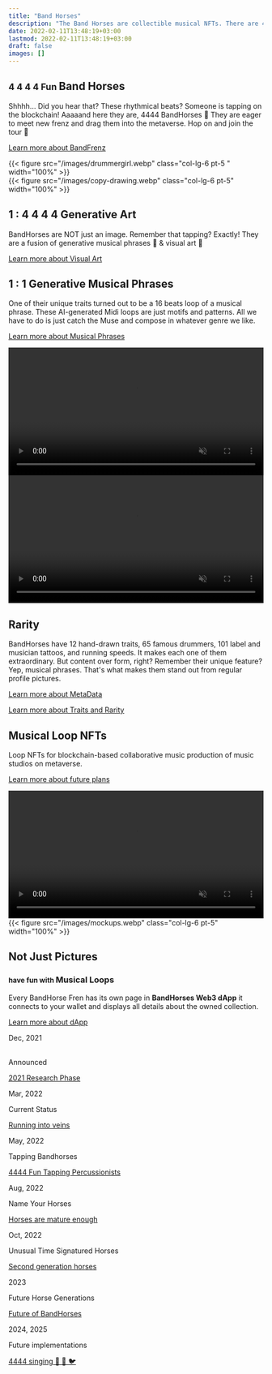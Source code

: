 ```yaml
---
title: "Band Horses"
description: "The Band Horses are collectible musical NFTs. There are 4444 of them tapping on the blockchain."
date: 2022-02-11T13:48:19+03:00
lastmod: 2022-02-11T13:48:19+03:00
draft: false
images: []
---
```

<div class="row my-5 py-5" >
<div class="col-lg-6">

## <small class="text-muted">4 4 4 4 Fun </small> Band Horses

Shhhh... Did you hear that? These rhythmical beats? Someone is tapping on the blockchain! Aaaaand here they are, 4444 BandHorses 🐴 They are eager to meet new frenz and drag them into the metaverse. Hop on and join the tour 🎫

[Learn more about BandFrenz <i class="bi bi-arrow-right-short"></i>](/tour-dates)

</div>
{{< figure src="/images/drummergirl.webp" class="col-lg-6 pt-5 " width="100%"  >}}
</div>

<div class="row my-5 py-5">
{{< figure src="/images/copy-drawing.webp" class="col-lg-6 pt-5" width="100%" >}}
<div class="col-lg-6  my-5 py-5">

## 1 : 4 4 4 4 Generative Art

BandHorses are NOT just an image. Remember that tapping? Exactly! They are a fusion of generative musical phrases 🎵 & visual art 🎨

[Learn more about Visual Art <i class="bi bi-arrow-right-short"></i>](/art/visual-art)
</div>
</div>

<div class="row my-5 py-5">
<div class="col-lg-6 ">

## 1 : 1 Generative Musical Phrases

One of their unique traits turned out to be a 16 beats loop of a musical phrase. These AI-generated Midi loops are just motifs and patterns. All we have to do is just catch the Muse and compose in whatever genre we like.

[Learn more about Musical Phrases <i class="bi bi-arrow-right-short"></i>](/art/musical-phrases)
</div>
<div class="col-lg-6" ><video preload="none" autoplay muted loop src="/videos/ai-generated.mp4" width="100%" loading="lazy"></video></div>
</div>

<div class="row my-5 py-5" >
<div class="col-lg-6 pt-5" ><video preload="none" autoplay muted loop src="/videos/layers-flipped.mp4" width="100%" loading="lazy" ></video></div>
<div class="col-lg-6">

## Rarity

BandHorses have 12 hand-drawn traits, 65 famous drummers, 101 label and musician tattoos, and running speeds. It makes each one of them extraordinary. But content over form, right? Remember their unique feature? Yep, musical phrases. That's what makes them stand out from regular profile pictures.

[Learn more about MetaData <i class="bi bi-arrow-right-short"></i>](/art/meta-data)

[Learn more about Traits and Rarity <i class="bi bi-arrow-right-short"></i>](/utility/rarity)
</div>
</div>

<div class="row my-5 py-5">
<div class="col-lg-6 pt-5">

## Musical Loop NFTs

Loop NFTs for blockchain-based collaborative music production of music studios on metaverse.

[Learn more about future plans <i class="bi bi-arrow-right-short"></i>](/tour-dates)
</div>
<div class="col-lg-6"><video preload="none" controls autoplay muted loop src="/videos/Musical-Loop-NFTs.mp4" width="100%" loading="lazy"></video></div>
</div>

<div class="row my-5 py-5" >
{{< figure src="/images/mockups.webp" class="col-lg-6 pt-5" width="100%" >}}
<div class="col-lg-6">

## Not Just Pictures

### <small class="text-muted">have fun with </small> Musical Loops

Every BandHorse Fren has its own page in **BandHorses Web3 dApp** <i class="bi bi-arrow-repeat"></i> it connects to your wallet and displays all details about the owned collection.

[Learn more about dApp <i class="bi bi-arrow-right-short"></i>](/tour-dates)
</div>
</div>

<div class="timeline">

  <div class="cntnr right">
 <div class="date text-primary">Dec, 2021</div>
 <i class="bi bi-check-circle-fill  border-0 bg-transparent" style="padding-left: 0.9rem;" ></i>
 <div class="cntnt bg-success">
  <p>Announced</p>
   <p><a class="text-secondary" href="/tour-dates/#2021">2021 Research Phase</a></p>
 </div>
  </div>
  
  <div class="cntnr left">
 <div class="date text-primary">Mar, 2022</div>
 <i class="bi bi-check-circle-fill text-secondary border-0 bg-transparent" style="padding-top: 0.1rem;" ></i>
 <div class="cntnt bg-success">
   <p>Current Status</p>
   <p>
  <a class="text-secondary" href="/tour-dates/#current-status">Running into veins</a>
   </p>
 </div>
  </div>
  
  <div class="cntnr right">
 <div class="date text-primary" >May, 2022</div>
 <i class="bi bi-check-circle-fill text-secondary border-0 bg-transparent"></i>
 <div class="cntnt  bg-success">
   <p>Tapping Bandhorses</p>
   <p>
  <a class="text-secondary" href="/tour-dates/#tapping-bandhorses">4444 Fun Tapping Percussionists</a>
   </p>
 </div>
  </div>
  
  <div class="cntnr left">
   <div class="date" >Aug, 2022</div>
   <i class="bi bi-fingerprint"></i>
   <div class="cntnt">
  <p>Name Your Horses</p>
  <p>
   <a class="text-warning" href="/tour-dates/#name-your-horses">Horses are mature enough</a>
  </p>
   </div>
 </div>
  
  <div class="cntnr right">
 <div class="date " >Oct, 2022</div>
 <i class="bi bi-music-note-list"></i>

  <div class="cntnt">
   <p>Unusual Time Signatured Horses</p>
   <p>
  <a class="text-warning" href="/tour-dates/#unusual-time-signatured-horses">Second generation horses</a>
   </p>
 </div>
  </div>

  <div class="cntnr left">
    <div class="date" >2023</div>
    <i class="bi bi-bar-chart-line-fill"></i>
    <div class="cntnt">
      <p>Future Horse Generations</p>
      <p>
        <a class="text-warning" href="/tour-dates/#future-horse-generations"> Future of BandHorses</a>
      </p>
    </div>
  </div>

  <div class="cntnr right">
    <div class="date" >2024, 2025</div>
    <i class="bi bi-stars"></i>
    <div class="cntnt">
      <p>Future implementations</p>
      <p>
        <a class="text-warning" href="/tour-dates/#2024--2025"> 4444 singing 🐳  🐬  🐦</a>
      </p>
    </div>
  </div>
  
</div>
